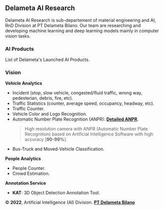 ## Delameta AI Research

Delameta AI Research is sub-departement of material engineering and AI, RnD Division at PT Delameta Bilano. Our team are researching and developing machine learning and deep learning models mainly in computer vision tasks.

### AI Products

List of Delameta's Launched AI Products. 

### Vision

**Vehicle Analytics**
+ Incident (stop, slow vehicle, congested/fluid traffic, wrong way, pedesterian, debris, fire, etc).
+ Traffic Statistics (counter, average speed, occupancy, headway, etc).
+ Traffic Counter.
+ Vehicle Color and Logo Recognition. 
+ Automatic Number Plate Recognition (ANPR): [**Detailed ANPR**](https://delameta.com/#/screens/product/TRS/ALPR).
  > High resolution camera with ANPR (Automatic Number Plate Recognition) based on Artificial Intelligence Software with high accuracy [**90-99%**]. 
+ Bus-Truck and Moved-Vehicle Classification.

**People Analytics**
+ People Counter.
+ Crowd Estimation.

**Annotation Service**
+ **KAT**: 3D Object Detection Annotation Tool.

&copy; **2022**, Artificial Intelligence (AI) Division. [**PT Delameta Bilano**](https://delameta.com)

